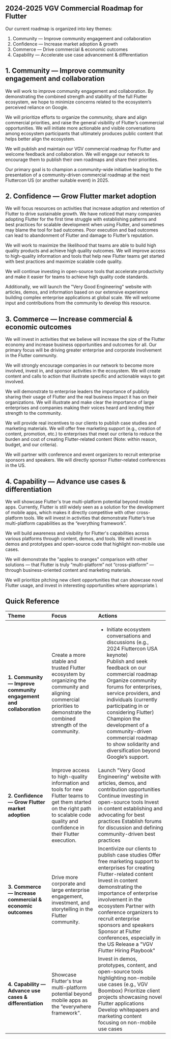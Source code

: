 ## 2024-2025 VGV Commercial Roadmap for Flutter

Our current roadmap is organized into key themes:

1. Community — Improve community engagement and collaboration  
2. Confidence — Increase market adoption & growth  
3. Commerce — Drive commercial & economic outcomes  
4. Capability — Accelerate use case advancement & differentiation

## **1\. Community — Improve community engagement and collaboration**

We will work to improve community engagement and collaboration. By demonstrating the combined strength and stability of the full Flutter ecosystem, we hope to minimize concerns related to the ecosystem’s perceived reliance on Google.

We will prioritize efforts to organize the community, share and align commercial priorities, and raise the general visibility of Flutter’s commercial opportunities. We will initiate more actionable and visible conversations among ecosystem participants that ultimately produces public content that helps better align the ecosystem.

We will publish and maintain our VGV commercial roadmap for Flutter and welcome feedback and collaboration. We will engage our network to encourage them to publish their own roadmaps and share their priorities.

Our primary goal is to champion a community-wide initiative leading to the presentation of a community-driven commercial roadmap at the next Fluttercon US (or another suitable event) in 2025\.

## **2\. Confidence — Grow Flutter market adoption**

We will focus resources on activities that increase adoption and retention of Flutter to drive sustainable growth. We have noticed that many companies adopting Flutter for the first time struggle with establishing patterns and best practices for scalable development when using Flutter, and sometimes may blame the tool for bad outcomes. Poor execution and bad outcomes can lead to abandonment of Flutter and damage to Flutter’s reputation.

We will work to maximize the likelihood that teams are able to build high quality products and achieve high quality outcomes. We will improve access to high-quality information and tools that help new Flutter teams get started with best practices and maximize scalable code quality.

We will continue investing in open-source tools that accelerate productivity and make it easier for teams to achieve high quality code standards.

Additionally, we will launch the "Very Good Engineering" website with articles, demos, and information based on our extensive experience building complex enterprise applications at global scale. We will welcome input and contributions from the community to develop this resource.

## **3\. Commerce — Increase commercial & economic outcomes**

We will invest in activities that we believe will increase the size of the Flutter economy and increase business opportunities and outcomes for all. Our primary focus will be driving greater enterprise and corporate involvement in the Flutter community.

We will strongly encourage companies in our network to become more involved, invest in, and sponsor activities in the ecosystem. We will create content and calls to action that illustrate specific and actionable ways to get involved.

We will demonstrate to enterprise leaders the importance of publicly sharing their usage of Flutter and the real business impact it has on their organizations. We will illustrate and make clear the importance of large enterprises and companies making their voices heard and lending their strength to the community.

We will provide real incentives to our clients to publish case studies and marketing materials. We will offer free marketing support (e.g., creation of content, promotion, etc.) to enterprises that meet our criteria to reduce the burden and cost of creating Flutter-related content (Note: within reason, budget, and our criteria).

We will partner with conference and event organizers to recruit enterprise sponsors and speakers. We will directly sponsor Flutter-related conferences in the US.

## **4\. Capability — Advance use cases & differentiation**

We will showcase Flutter's true multi-platform potential beyond mobile apps. Currently, Flutter is still widely seen as a solution for the development of mobile apps, which makes it directly competitive with other cross-platform tools. We will invest in activities that demonstrate Flutter’s true multi-platform capabilities as the “everything framework”.

We will build awareness and visibility for Flutter's capabilities across various platforms through content, demos, and tools. We will invest in demos and prototypes and open-source code that highlight non-mobile use cases.

We will demonstrate the "apples to oranges" comparison with other solutions — that Flutter is truly “multi-platform” not “cross-platform” — through business-oriented content and marketing materials.

We will prioritize pitching new client opportunities that can showcase novel Flutter usage, and invest in interesting opportunities where appropriate.\\

### 

## Quick Reference

| Theme | Focus | Actions |
| :---- | :---- | :---- |
| **1\. Community — Improve community engagement and collaboration** | Create a more stable and trusted Flutter ecosystem by organizing the community and aligning commercial priorities to demonstrate the combined strength of the community. | <ul><li>Initiate ecosystem conversations and discussions (e.g., 2024 Fluttercon USA keynote)</li> Publish and seek feedback on our commercial roadmap Organize community forums for enterprises, service providers, and individuals (currently participating in or considering Flutter) Champion the development of a community-driven commercial roadmap to show solidarity and diversification beyond Google’s support. </ul>|
| **2\. Confidence — Grow Flutter market adoption** | Improve access to high-quality information and tools for new Flutter teams to get them started on the right path to scalable code quality and confidence in their Flutter execution. | Launch "Very Good Engineering" website with articles, demos, and contribution opportunities Continue investing in open-source tools Invest in content establishing and advocating for best practices Establish forums for discussion and defining community-driven best practices |
| **3\. Commerce — Increase commercial & economic outcomes** | Drive more corporate and large enterprise engagement, investment, and storytelling in the Flutter community. | Incentivize our clients to publish case studies Offer free marketing support to enterprises for creating Flutter-related content Invest in content demonstrating the importance of enterprise involvement in the ecosystem Partner with conference organizers to recruit enterprise sponsors and speakers Sponsor at Flutter conferences, especially in the US Release a "VGV Flutter Hiring Playbook"  |
| **4\. Capability — Advance use cases & differentiation** | Showcase Flutter's true multi-platform potential beyond mobile apps as the “everywhere framework”. | Invest in demos, prototypes, content, and open-source tools highlighting non-mobile use cases (e.g., VGV Boombox) Prioritize client projects showcasing novel Flutter applications Develop whitepapers and marketing content focusing on non-mobile use cases |
